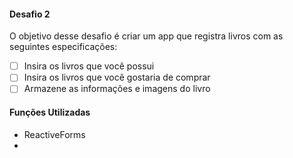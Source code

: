 #### Desafio 2
O objetivo desse desafio é criar um app que registra livros com as seguintes especificações:

- [ ] Insira os livros que você possui
- [ ] Insira os livros que você gostaria de comprar
- [ ] Armazene as informações e imagens do livro

#### Funções Utilizadas
- ReactiveForms
- 